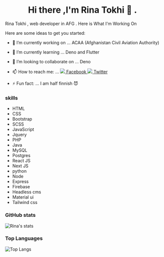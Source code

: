 <h1 align="center">Hi there ,I'm Rina Tokhi 👋 .</h1>

Rina Tokhi ,  web developer in AFG .
 Here is What I'm Working On 

Here are some ideas to get you started:

- 🔭 I’m currently working on ... ACAA (Afghanistan Civil Aviation Authority)
- 🌱 I’m currently learning ...  Deno and Flutter
- 👯 I’m looking to collaborate on ... Deno
- 📫 How to reach me: ... 
[ <img src="https://img.icons8.com/fluent/35/000000/facebook-new.png"/> Facebook ](https://www.facebook.com/rina.tokhi.3) 
[ <img src="https://img.icons8.com/fluent/35/000000/twitter.png"/> Twitter ](https://twitter.com/RinaTokhi)

- ⚡ Fun fact: ... I am half finnish  😈



### skills 
- HTML
- CSS
- Bootstrap
- SCSS
- JavaScript 
- Jquery
- PHP
- Java
- MySQL
- Postgres
- React JS
- Next JS
- python
- Node
- Express
- Firebase
- Headless cms
- Material ui
- Tailwind css




### GitHub stats

![Rina's stats](https://github-readme-stats.vercel.app/api?username=Rina-Tokhi&count_private=true&show_icons=true&theme=radical)

### Top Languages 

![Top Langs](https://github-readme-stats.vercel.app/api/top-langs/?username=Rina-Tokhi&show_icons=true&theme=radical)

